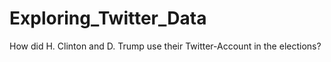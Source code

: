 # Exploring_Twitter_Data
How did H. Clinton and D. Trump use their Twitter-Account in the elections? 
